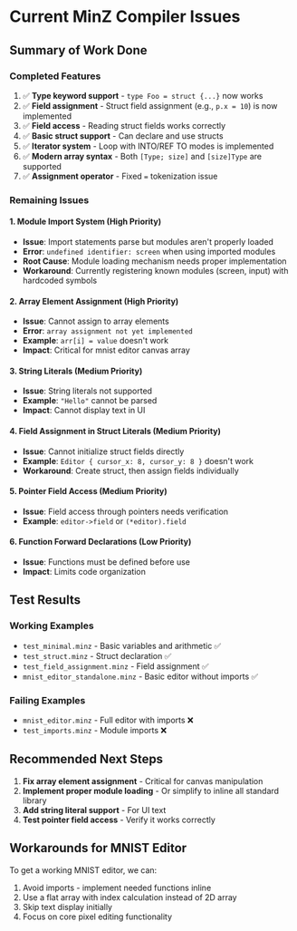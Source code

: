 # Current MinZ Compiler Issues

## Summary of Work Done

### Completed Features
1. ✅ **Type keyword support** - `type Foo = struct {...}` now works
2. ✅ **Field assignment** - Struct field assignment (e.g., `p.x = 10`) is now implemented
3. ✅ **Field access** - Reading struct fields works correctly
4. ✅ **Basic struct support** - Can declare and use structs
5. ✅ **Iterator system** - Loop with INTO/REF TO modes is implemented
6. ✅ **Modern array syntax** - Both `[Type; size]` and `[size]Type` are supported
7. ✅ **Assignment operator** - Fixed `=` tokenization issue

### Remaining Issues

#### 1. Module Import System (High Priority)
- **Issue**: Import statements parse but modules aren't properly loaded
- **Error**: `undefined identifier: screen` when using imported modules
- **Root Cause**: Module loading mechanism needs proper implementation
- **Workaround**: Currently registering known modules (screen, input) with hardcoded symbols

#### 2. Array Element Assignment (High Priority)
- **Issue**: Cannot assign to array elements
- **Error**: `array assignment not yet implemented`
- **Example**: `arr[i] = value` doesn't work
- **Impact**: Critical for mnist editor canvas array

#### 3. String Literals (Medium Priority)
- **Issue**: String literals not supported
- **Example**: `"Hello"` cannot be parsed
- **Impact**: Cannot display text in UI

#### 4. Field Assignment in Struct Literals (Medium Priority)
- **Issue**: Cannot initialize struct fields directly
- **Example**: `Editor { cursor_x: 8, cursor_y: 8 }` doesn't work
- **Workaround**: Create struct, then assign fields individually

#### 5. Pointer Field Access (Medium Priority)
- **Issue**: Field access through pointers needs verification
- **Example**: `editor->field` or `(*editor).field`

#### 6. Function Forward Declarations (Low Priority)
- **Issue**: Functions must be defined before use
- **Impact**: Limits code organization

## Test Results

### Working Examples
- `test_minimal.minz` - Basic variables and arithmetic ✅
- `test_struct.minz` - Struct declaration ✅
- `test_field_assignment.minz` - Field assignment ✅
- `mnist_editor_standalone.minz` - Basic editor without imports ✅

### Failing Examples
- `mnist_editor.minz` - Full editor with imports ❌
- `test_imports.minz` - Module imports ❌

## Recommended Next Steps

1. **Fix array element assignment** - Critical for canvas manipulation
2. **Implement proper module loading** - Or simplify to inline all standard library
3. **Add string literal support** - For UI text
4. **Test pointer field access** - Verify it works correctly

## Workarounds for MNIST Editor

To get a working MNIST editor, we can:
1. Avoid imports - implement needed functions inline
2. Use a flat array with index calculation instead of 2D array
3. Skip text display initially
4. Focus on core pixel editing functionality